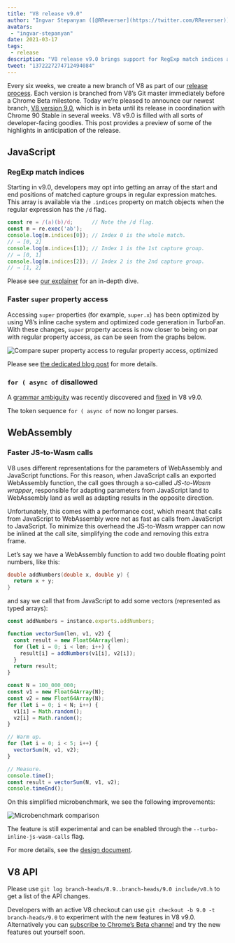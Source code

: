 ```yaml
---
title: "V8 release v9.0"
author: "Ingvar Stepanyan ([@RReverser](https://twitter.com/RReverser)), standing inline"
avatars: 
 - "ingvar-stepanyan"
date: 2021-03-17
tags: 
 - release
description: "V8 release v9.0 brings support for RegExp match indices and various performance improvements."
tweet: "1372227274712494084"
---
```

Every six weeks, we create a new branch of V8 as part of our [release process](https://v8.dev/docs/release-process). Each version is branched from V8’s Git master immediately before a Chrome Beta milestone. Today we’re pleased to announce our newest branch, [V8 version 9.0](https://chromium.googlesource.com/v8/v8.git/+log/branch-heads/9.0), which is in beta until its release in coordination with Chrome 90 Stable in several weeks. V8 v9.0 is filled with all sorts of developer-facing goodies. This post provides a preview of some of the highlights in anticipation of the release.

<!--truncate-->
## JavaScript

### RegExp match indices

Starting in v9.0, developers may opt into getting an array of the start and end positions of matched capture groups in regular expression matches. This array is available via the `.indices` property on match objects when the regular expression has the `/d` flag.

```javascript
const re = /(a)(b)/d;      // Note the /d flag.
const m = re.exec('ab');
console.log(m.indices[0]); // Index 0 is the whole match.
// → [0, 2]
console.log(m.indices[1]); // Index 1 is the 1st capture group.
// → [0, 1]
console.log(m.indices[2]); // Index 2 is the 2nd capture group.
// → [1, 2]
```

Please see [our explainer](https://v8.dev/features/regexp-match-indices) for an in-depth dive.

### Faster `super` property access

Accessing `super` properties (for example, `super.x`) has been optimized by using V8’s inline cache system and optimized code generation in TurboFan. With these changes, `super` property access is now closer to being on par with regular property access, as can be seen from the graphs below.

![Compare super property access to regular property access, optimized](/_img/fast-super/super-opt.svg)

Please see [the dedicated blog post](https://v8.dev/blog/fast-super) for more details.

### `for ( async of` disallowed

A [grammar ambiguity](https://github.com/tc39/ecma262/issues/2034) was recently discovered and [fixed](https://chromium-review.googlesource.com/c/v8/v8/+/2683221) in V8 v9.0.

The token sequence `for ( async of` now no longer parses.

## WebAssembly

### Faster JS-to-Wasm calls

V8 uses different representations for the parameters of WebAssembly and JavaScript functions. For this reason, when JavaScript calls an exported WebAssembly function, the call goes through a so-called *JS-to-Wasm wrapper*, responsible for adapting parameters from JavaScript land to WebAssembly land as well as adapting results in the opposite direction.

Unfortunately, this comes with a performance cost, which meant that calls from JavaScript to WebAssembly were not as fast as calls from JavaScript to JavaScript. To minimize this overhead the JS-to-Wasm wrapper can now be inlined at the call site, simplifying the code and removing this extra frame.

Let’s say we have a WebAssembly function to add two double floating point numbers, like this:

```cpp
double addNumbers(double x, double y) {
  return x + y;
}
```

and say we call that from JavaScript to add some vectors (represented as typed arrays):

```javascript
const addNumbers = instance.exports.addNumbers;

function vectorSum(len, v1, v2) {
  const result = new Float64Array(len);
  for (let i = 0; i < len; i++) {
    result[i] = addNumbers(v1[i], v2[i]);
  }
  return result;
}

const N = 100_000_000;
const v1 = new Float64Array(N);
const v2 = new Float64Array(N);
for (let i = 0; i < N; i++) {
  v1[i] = Math.random();
  v2[i] = Math.random();
}

// Warm up.
for (let i = 0; i < 5; i++) {
  vectorSum(N, v1, v2);
}

// Measure.
console.time();
const result = vectorSum(N, v1, v2);
console.timeEnd();
```

On this simplified microbenchmark, we see the following improvements:

![Microbenchmark comparison](/_img/v8-release-90/js-to-wasm.svg)

The feature is still experimental and can be enabled through the `--turbo-inline-js-wasm-calls` flag.

For more details, see the [design document](https://docs.google.com/document/d/1mXxYnYN77tK-R1JOVo6tFG3jNpMzfueQN1Zp5h3r9aM/edit).

## V8 API

Please use `git log branch-heads/8.9..branch-heads/9.0 include/v8.h` to get a list of the API changes.

Developers with an active V8 checkout can use `git checkout -b 9.0 -t branch-heads/9.0` to experiment with the new features in V8 v9.0. Alternatively you can [subscribe to Chrome’s Beta channel](https://www.google.com/chrome/browser/beta.html) and try the new features out yourself soon.
